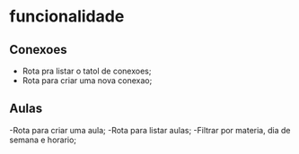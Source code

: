 # funcionalidade 

## Conexoes
- Rota pra listar o tatol de conexoes;
- Rota para criar uma nova conexao;

## Aulas

-Rota para criar uma aula;
-Rota para listar aulas;
    -Filtrar por materia, dia de semana e horario;

